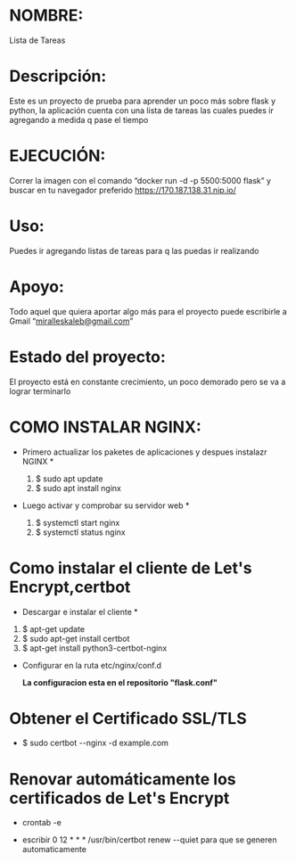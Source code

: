 # NOMBRE:
   Lista de Tareas 

# Descripción:
   Este es un proyecto de prueba para aprender un poco más sobre flask y
python, la aplicación cuenta con una lista de tareas las cuales puedes ir
agregando a medida q pase el tiempo

# EJECUCIÓN: 
   Correr la imagen con el comando “docker run -d -p 5500:5000 flask” y buscar en tu navegador preferido https://170.187.138.31.nip.io/   

# Uso:
   Puedes ir agregando listas de tareas para q las puedas ir realizando

# Apoyo:
   Todo aquel que quiera aportar algo más para el proyecto puede
escribirle a Gmail “miralleskaleb@gmail.com”

# Estado del proyecto:
   El proyecto está en constante crecimiento, un poco demorado pero se va a lograr terminarlo

# COMO INSTALAR NGINX:
 * Primero actualizar los paketes de aplicaciones y despues instalazr NGINX * 
   
    1. $ sudo apt update
    2. $ sudo apt install nginx

 * Luego activar y comprobar su servidor web *
    
    1. $ systemctl start nginx 
    2. $ systemctl status nginx
  
   
 # Como instalar el cliente de Let's Encrypt,**certbot**
  * Descargar e instalar el cliente *
   
   1. $ apt-get update
   2. $ sudo apt-get install certbot
   3. $ apt-get install python3-certbot-nginx
 
  * Configurar en la ruta etc/nginx/conf.d
  
    **La configuracion esta en el repositorio "flask.conf"**
    

  # Obtener el Certificado SSL/TLS 
   * $ sudo certbot --nginx -d example.com
   
  # Renovar automáticamente los certificados de Let's Encrypt 
   * crontab -e

   * escribir 0 12 * * * /usr/bin/certbot renew --quiet para que se generen automaticamente  




 
